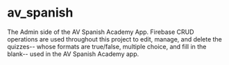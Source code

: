 # av_spanish

The Admin side of the AV Spanish Academy App. Firebase CRUD operations are used throughout this project to edit, manage, and delete the quizzes-- whose formats are true/false, multiple choice, and fill in the blank-- used in the AV Spanish Academy app. 

